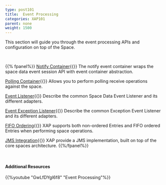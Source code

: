 ```yaml
---
type: post101
title:  Event Processing
categories: XAP101
parent: none
weight: 1500
---
```




This section will guide you through the event processing APIs and configuration on top of the Space.


<br>


{{% fpanel%}}
[Notify Container](./notify-container-overview.html){{<wbr>}}
The notify event container wraps the space data event session API with event container abstraction.

[Polling Container](./polling-container-overview.html){{<wbr>}}
Allows you to perform polling receive operations against the space.

[Event Listener](./data-event-listener.html){{<wbr>}}
Describe the common Space Data Event Listener and its different adapters.

[Event Exception Listener](./event-exception-handler.html){{<wbr>}}
Describe the common Exception Event Listener and its different adapters.

[FIFO Ordering](./fifo-overview.html){{<wbr>}}
XAP supports both non-ordered Entries and FIFO ordered Entries when performing space operations.

[JMS Integration](./messaging-support.html){{<wbr>}}
XAP provide a JMS implementation, built on top of the core spaces architecture.
{{%/fpanel%}}


<br>

#### Additional Resources

{{%youtube "GwLfDYgl6f8"  "Event Processing"%}}


